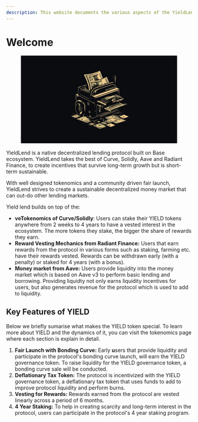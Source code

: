 ```yaml
---
description: This website documents the various aspects of the YieldLend protocol.
---
```


# Welcome

<figure><img src=".gitbook/assets/image (1).png" alt=""><figcaption></figcaption></figure>

YieldLend is a native decentralized lending protocol built on Base ecosystem. YieldLend takes the best of Curve, Solidly, Aave and Radiant Finance, to create incentives that survive long-term growth but is short-term sustainable.

With well designed tokenomics and a community driven fair launch, YieldLend strives to create a sustainable decentralized money market that can out-do other lending markets.

Yield lend builds on top of the:

* **veTokenomics of Curve/Solidly**: Users can stake their YIELD tokens anywhere from 2 weeks to 4 years to have a vested interest in the ecosystem. The more tokens they stake, the bigger the share of rewards they earn.
* **Reward Vesting Mechanics from Radiant Finance:** Users that earn rewards from the protocol in various forms such as staking, farming etc. have their rewards vested. Rewards can be withdrawn early (with a penalty) or staked for 4 years (with a bonus).
* **Money market from Aave:** Users provide liquidity into the money market which is based on Aave v3 to perform basic lending and borrowing. Providing liquidty not only earns liquidity incentives for users, but also generates revenue for the protocol which is used to add to liquidity.

## Key Features of YIELD

Below we briefly sumarise what makes the YIELD token special. To learn more about YIELD and the dynamics of it, you can visit the tokenomics page where each section is explain in detail.

1. **Fair Launch with Bonding Curve:** Early **u**sers that provide liquidity and participate in the protocol's bonding curve launch, will earn the YIELD governance token. To raise liquidity for the YIELD governance token, a bonding curve sale will be conducted.
2. **Deflationary Tax Token:** The protocol is incentivized with the YIELD governance token, a deflationary tax token that uses funds to add to improve protocol liquidity and perform burns.
3. **Vesting for Rewards:** Rewards earned from the protocol are vested linearly across a period of 6 months.
4. **4 Year Staking:** To help in creating scarcity and long-term interest in the protocol, users can participate in the protocol's 4 year staking program.&#x20;
